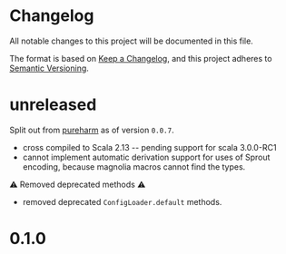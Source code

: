 # Changelog

All notable changes to this project will be documented in this file.

The format is based on [Keep a Changelog](https://keepachangelog.com/en/1.0.0/),
and this project adheres to [Semantic Versioning](https://semver.org/spec/v2.0.0.html).

# unreleased

Split out from [pureharm](https://github.com/busymachines/pureharm) as of version `0.0.7`.

- cross compiled to Scala 2.13 -- pending support for scala 3.0.0-RC1
- cannot implement automatic derivation support for uses of Sprout encoding, because magnolia macros cannot find the types.

:warning: Removed deprecated methods :warning:
- removed deprecated `ConfigLoader.default` methods.

# 0.1.0




